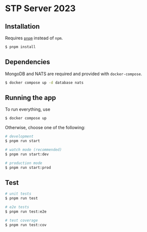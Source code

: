 # STP Server 2023

## Installation

Requires [`pnpm`](https://pnpm.js.org/) instead of `npm`.

```bash
$ pnpm install
```

## Dependencies

MongoDB and NATS are required and provided with `docker-compose`.

```bash
$ docker compose up -d database nats
```

## Running the app

To run everything, use

```bash
$ docker compose up
```

Otherwise, choose one of the following:

```bash
# development
$ pnpm run start

# watch mode (recommended)
$ pnpm run start:dev

# production mode
$ pnpm run start:prod
```

## Test

```bash
# unit tests
$ pnpm run test

# e2e tests
$ pnpm run test:e2e

# test coverage
$ pnpm run test:cov
```
